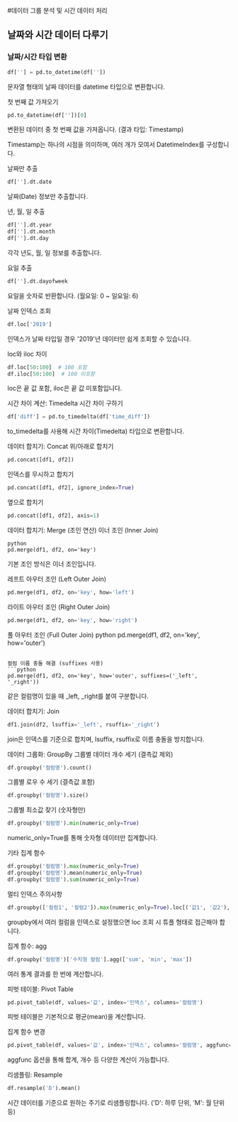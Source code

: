 #데이터 그룹 분석 및 시간 데이터 처리
## 날짜와 시간 데이터 다루기
### 날짜/시간 타입 변환
```python
df[''] = pd.to_datetime(df[''])
```
문자열 형태의 날짜 데이터를 datetime 타입으로 변환합니다.

첫 번째 값 가져오기
```python
pd.to_datetime(df[''])[0]
```
변환된 데이터 중 첫 번째 값을 가져옵니다. (결과 타입: Timestamp)

Timestamp는 하나의 시점을 의미하며, 여러 개가 모여서 DatetimeIndex를 구성합니다.

날짜만 추출
```python
df[''].dt.date
```
날짜(Date) 정보만 추출합니다.

년, 월, 일 추출
```python
df[''].dt.year
df[''].dt.month
df[''].dt.day
```
각각 년도, 월, 일 정보를 추출합니다.

요일 추출
```python
df[''].dt.dayofweek
```
요일을 숫자로 반환합니다. (월요일: 0 ~ 일요일: 6)

날짜 인덱스 조회
```python
df.loc['2019']
```
인덱스가 날짜 타입일 경우 '2019'년 데이터만 쉽게 조회할 수 있습니다.

loc와 iloc 차이
```python
df.loc[50:100]  # 100 포함
df.iloc[50:100]  # 100 미포함
```
loc은 끝 값 포함, iloc은 끝 값 미포함입니다.

시간 차이 계산: Timedelta
시간 차이 구하기
```python
df['diff'] = pd.to_timedelta(df['time_diff'])
```
to_timedelta를 사용해 시간 차이(Timedelta) 타입으로 변환합니다.

데이터 합치기: Concat
위/아래로 합치기
```python
pd.concat([df1, df2])
```
인덱스를 무시하고 합치기

```python
pd.concat([df1, df2], ignore_index=True)
```
옆으로 합치기

```python
pd.concat([df1, df2], axis=1)
```
데이터 합치기: Merge (조인 연산)
이너 조인 (Inner Join)

```
python
pd.merge(df1, df2, on='key')
```
기본 조인 방식은 이너 조인입니다.


레프트 아우터 조인 (Left Outer Join)
```python
pd.merge(df1, df2, on='key', how='left')
```

라이트 아우터 조인 (Right Outer Join)
```python
pd.merge(df1, df2, on='key', how='right')
```

풀 아우터 조인 (Full Outer Join)
python
pd.merge(df1, df2, on='key', how='outer')
```

컬럼 이름 충돌 해결 (suffixes 사용)
```python
pd.merge(df1, df2, on='key', how='outer', suffixes=('_left', '_right'))
```
같은 컬럼명이 있을 때 _left, _right를 붙여 구분합니다.

데이터 합치기: Join
```python
df1.join(df2, lsuffix='_left', rsuffix='_right')
```
join은 인덱스를 기준으로 합치며, lsuffix, rsuffix로 이름 충돌을 방지합니다.

데이터 그룹화: GroupBy
그룹별 데이터 개수 세기 (결측값 제외)
```python
df.groupby('컬럼명').count()
```

그룹별 로우 수 세기 (결측값 포함)
```python
df.groupby('컬럼명').size()
```

그룹별 최소값 찾기 (숫자형만)
```python
df.groupby('컬럼명').min(numeric_only=True)
```
numeric_only=True를 통해 숫자형 데이터만 집계합니다.

기타 집계 함수
```python
df.groupby('컬럼명').max(numeric_only=True)
df.groupby('컬럼명').mean(numeric_only=True)
df.groupby('컬럼명').sum(numeric_only=True)
```

멀티 인덱스 주의사항
```python
df.groupby(['컬럼1', '컬럼2']).max(numeric_only=True).loc[('값1', '값2'), :]
```
groupby에서 여러 컬럼을 인덱스로 설정했으면 loc 조회 시 튜플 형태로 접근해야 합니다.

집계 함수: agg
```python
df.groupby('컬럼명')['수치형 컬럼'].agg(['sum', 'min', 'max'])
```
여러 통계 결과를 한 번에 계산합니다.

피벗 테이블: Pivot Table
```python
pd.pivot_table(df, values='값', index='인덱스', columns='컬럼명')
```
피벗 테이블은 기본적으로 평균(mean)을 계산합니다.

집계 함수 변경
```python
pd.pivot_table(df, values='값', index='인덱스', columns='컬럼명', aggfunc='sum')
```
aggfunc 옵션을 통해 합계, 개수 등 다양한 계산이 가능합니다.

리샘플링: Resample
```python
df.resample('D').mean()
```
시간 데이터를 기준으로 원하는 주기로 리샘플링합니다. ('D': 하루 단위, 'M': 월 단위 등)

